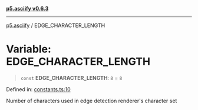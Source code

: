 [**p5.asciify v0.6.3**](../README.md)

***

[p5.asciify](../globals.md) / EDGE\_CHARACTER\_LENGTH

# Variable: EDGE\_CHARACTER\_LENGTH

> `const` **EDGE\_CHARACTER\_LENGTH**: `8` = `8`

Defined in: [constants.ts:10](https://github.com/humanbydefinition/p5-asciify/blob/d304087d1ede08ec5b6ebc19263567aad6425656/src/lib/constants.ts#L10)

Number of characters used in edge detection renderer's character set
